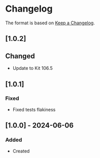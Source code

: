 ﻿# Changelog
The format is based on [Keep a Changelog](https://keepachangelog.com/en/1.0.0/).

## [1.0.2]
## Changed
- Update to Kit 106.5

## [1.0.1]
### Fixed
- Fixed tests flakiness

## [1.0.0] - 2024-06-06
### Added
- Created
